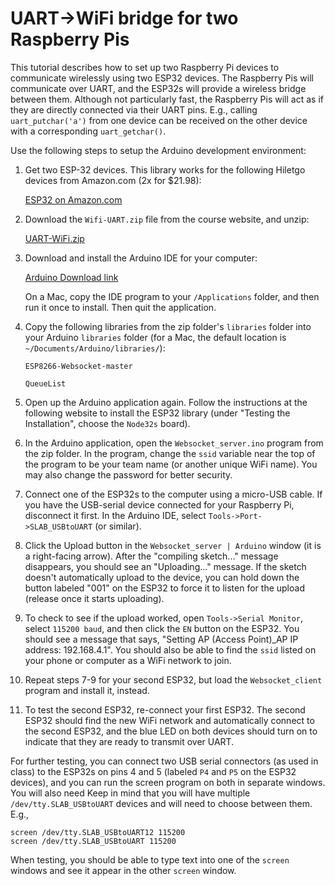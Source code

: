 # UART->WiFi bridge for two Raspberry Pis

This tutorial describes how to set up two Raspberry Pi devices to communicate wirelessly
using two ESP32 devices. The Raspberry Pis will communicate over UART, and the ESP32s will
provide a wireless bridge between them. Although not particularly fast, the Raspberry Pis
will act as if they are directly connected via their UART pins. E.g., calling 
`uart_putchar('a')` from one device can be received on the other device with a
corresponding `uart_getchar()`.

Use the following steps to setup the Arduino development environment:

1. Get two ESP-32 devices. This library works for the following Hiletgo devices from Amazon.com (2x for $21.98):

    <a href="https://www.amazon.com/HiLetgo-ESP-WROOM-32-Development-Microcontroller-Integrated/dp/B0718T232Z/ref=sr_1_2_sspa">ESP32 on Amazon.com</a>

2. Download the `Wifi-UART.zip` file from the course website, and unzip:

   <a href="http://cs107e.github.io/guides/UART-WiFi.zip">UART-WiFi.zip</a>

3. Download and install the Arduino IDE for your computer:

    <a href="https://www.arduino.cc/en/Main/Software">Arduino Download link</a>
    
    On a Mac, copy the IDE program to your `/Applications` folder, and then run it once to install. Then quit the application.

4. Copy the following libraries from the zip folder's `libraries` folder into your Arduino `libraries` folder (for a Mac, the default location is `~/Documents/Arduino/libraries/`):

   `ESP8266-Websocket-master`

   `QueueList`

5. Open up the Arduino application again. Follow the instructions at the following website to install the ESP32 library (under "Testing the Installation", choose the `Node32s` board).

6. In the Arduino application, open the `Websocket_server.ino` program from the zip folder. In the program, change the `ssid` variable near the top of the program to be your team name (or another unique WiFi name). You may also change the password for better security.

7. Connect one of the ESP32s to the computer using a micro-USB cable. If you have the USB-serial device connected for your Raspberry Pi, disconnect it first. In the Arduino IDE, select `Tools->Port->SLAB_USBtoUART` (or similar).

8. Click the Upload button in the `Websocket_server | Arduino` window (it is a right-facing arrow). After the "compiling sketch..." message disappears, you should see an "Uploading..." message. If the sketch doesn't automatically upload to the device, you can hold down the button labeled "001" on the ESP32 to force it to listen for the upload (release once it starts uploading).

9. To check to see if the upload worked, open `Tools->Serial Monitor`, select `115200 baud`, and then click the `EN` button on the ESP32. You should see a message that says, "Setting AP (Access Point)_AP IP address: 192.168.4.1". You should also be able to find the `ssid` listed on your phone or computer as a WiFi network to join.

10. Repeat steps 7-9 for your second ESP32, but load the `Websocket_client` program and install it, instead.

11. To test the second ESP32, re-connect your first ESP32. The second ESP32 should find the new WiFi network and automatically connect to the second ESP32, and the blue LED on both devices should turn on to indicate that they are ready to transmit over UART.

For further testing, you can connect two USB serial connectors (as used in class) to the ESP32s on pins 4 and 5 (labeled `P4` and `P5` on the ESP32 devices), and you can run the screen program on both in separate windows. You will also need Keep in mind that you will have multiple `/dev/tty.SLAB_USBtoUART` devices and will need to choose between them. E.g.,

    screen /dev/tty.SLAB_USBtoUART12 115200
    screen /dev/tty.SLAB_USBtoUART 115200

When testing, you should be able to type text into one of the `screen` windows and see it appear in the other `screen` window.
